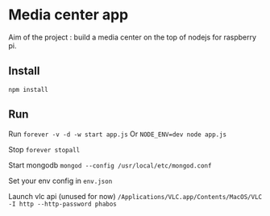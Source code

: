 # Media center app

Aim of the project : build a media center on the top of nodejs for raspberry pi.

## Install
````npm install````

## Run
Run
````forever -v -d -w start app.js````
Or
````NODE_ENV=dev node app.js````

Stop
````forever stopall````

Start mongodb
````mongod --config /usr/local/etc/mongod.conf````

Set your env config in
````env.json````

Launch vlc api (unused for now)
````/Applications/VLC.app/Contents/MacOS/VLC -I http --http-password phabos````
